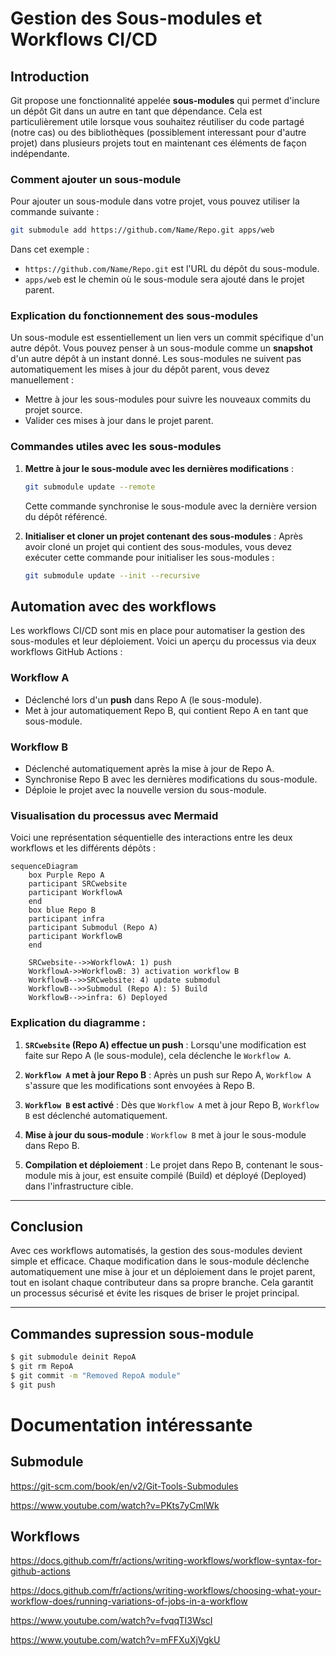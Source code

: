 # Gestion des Sous-modules et Workflows CI/CD

## Introduction

Git propose une fonctionnalité appelée **sous-modules** qui permet d'inclure un dépôt Git dans un autre en tant que dépendance. Cela est particulièrement utile lorsque vous souhaitez réutiliser du code partagé (notre cas) ou des bibliothèques (possiblement interessant pour d'autre projet) dans plusieurs projets tout en maintenant ces éléments de façon indépendante.

### Comment ajouter un sous-module

Pour ajouter un sous-module dans votre projet, vous pouvez utiliser la commande suivante :

```bash
git submodule add https://github.com/Name/Repo.git apps/web
```

Dans cet exemple :
- `https://github.com/Name/Repo.git` est l'URL du dépôt du sous-module.
- `apps/web` est le chemin où le sous-module sera ajouté dans le projet parent.

### Explication du fonctionnement des sous-modules

Un sous-module est essentiellement un lien vers un commit spécifique d'un autre dépôt. Vous pouvez penser à un sous-module comme un **snapshot** d'un autre dépôt à un instant donné. Les sous-modules ne suivent pas automatiquement les mises à jour du dépôt parent, vous devez manuellement :

- Mettre à jour les sous-modules pour suivre les nouveaux commits du projet source.
- Valider ces mises à jour dans le projet parent.

### Commandes utiles avec les sous-modules

1. **Mettre à jour le sous-module avec les dernières modifications** :
   ```bash
   git submodule update --remote
   ```
   Cette commande synchronise le sous-module avec la dernière version du dépôt référencé.

2. **Initialiser et cloner un projet contenant des sous-modules** : 
   Après avoir cloné un projet qui contient des sous-modules, vous devez exécuter cette commande pour initialiser les sous-modules :
   ```bash
   git submodule update --init --recursive
   ```

## Automation avec des workflows

Les workflows CI/CD sont mis en place pour automatiser la gestion des sous-modules et leur déploiement. Voici un aperçu du processus via deux workflows GitHub Actions :

### Workflow A
- Déclenché lors d'un **push** dans Repo A (le sous-module).
- Met à jour automatiquement Repo B, qui contient Repo A en tant que sous-module.

### Workflow B
- Déclenché automatiquement après la mise à jour de Repo A.
- Synchronise Repo B avec les dernières modifications du sous-module.
- Déploie le projet avec la nouvelle version du sous-module.

### Visualisation du processus avec Mermaid

Voici une représentation séquentielle des interactions entre les deux workflows et les différents dépôts :

```mermaid
sequenceDiagram
    box Purple Repo A
    participant SRCwebsite
    participant WorkflowA
    end
    box blue Repo B
    participant infra
    participant Submodul (Repo A)
    participant WorkflowB
    end

    SRCwebsite-->>WorkflowA: 1) push
    WorkflowA->>WorkflowB: 3) activation workflow B
    WorkflowB-->>SRCwebsite: 4) update submodul
    WorkflowB-->>Submodul (Repo A): 5) Build
    WorkflowB-->>infra: 6) Deployed
```

### Explication du diagramme :

1. **`SRCwebsite` (Repo A) effectue un push** : Lorsqu'une modification est faite sur Repo A (le sous-module), cela déclenche le `Workflow A`.
   
2. **`Workflow A` met à jour Repo B** : Après un push sur Repo A, `Workflow A` s'assure que les modifications sont envoyées à Repo B.

3. **`Workflow B` est activé** : Dès que `Workflow A` met à jour Repo B, `Workflow B` est déclenché automatiquement.

4. **Mise à jour du sous-module** : `Workflow B` met à jour le sous-module dans Repo B.

5. **Compilation et déploiement** : Le projet dans Repo B, contenant le sous-module mis à jour, est ensuite compilé (Build) et déployé (Deployed) dans l'infrastructure cible.

---

## Conclusion

Avec ces workflows automatisés, la gestion des sous-modules devient simple et efficace. Chaque modification dans le sous-module déclenche automatiquement une mise à jour et un déploiement dans le projet parent, tout en isolant chaque contributeur dans sa propre branche. Cela garantit un processus sécurisé et évite les risques de briser le projet principal.

---

## Commandes supression sous-module

```bash
$ git submodule deinit RepoA
$ git rm RepoA
$ git commit -m "Removed RepoA module"
$ git push

```



# Documentation intéressante

## Submodule

https://git-scm.com/book/en/v2/Git-Tools-Submodules

https://www.youtube.com/watch?v=PKts7yCmlWk

## Workflows

https://docs.github.com/fr/actions/writing-workflows/workflow-syntax-for-github-actions

https://docs.github.com/fr/actions/writing-workflows/choosing-what-your-workflow-does/running-variations-of-jobs-in-a-workflow

https://www.youtube.com/watch?v=fvqqTI3WscI

https://www.youtube.com/watch?v=mFFXuXjVgkU

